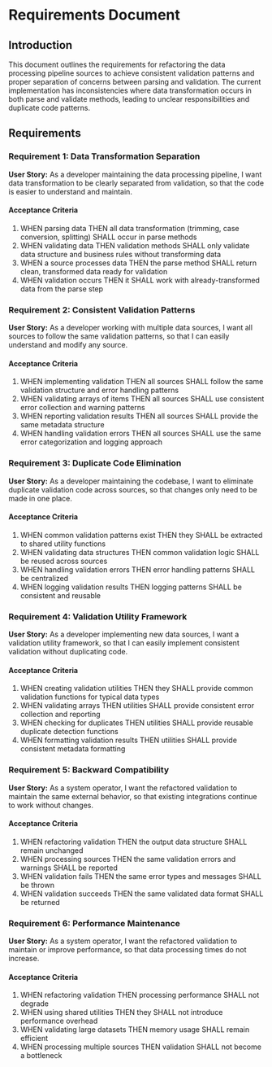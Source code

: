 # Requirements Document

## Introduction

This document outlines the requirements for refactoring the data processing pipeline sources to achieve consistent validation patterns and proper separation of concerns between parsing and validation. The current implementation has inconsistencies where data transformation occurs in both parse and validate methods, leading to unclear responsibilities and duplicate code patterns.

## Requirements

### Requirement 1: Data Transformation Separation

**User Story:** As a developer maintaining the data processing pipeline, I want data transformation to be clearly separated from validation, so that the code is easier to understand and maintain.

#### Acceptance Criteria

1. WHEN parsing data THEN all data transformation (trimming, case conversion, splitting) SHALL occur in parse methods
2. WHEN validating data THEN validation methods SHALL only validate data structure and business rules without transforming data
3. WHEN a source processes data THEN the parse method SHALL return clean, transformed data ready for validation
4. WHEN validation occurs THEN it SHALL work with already-transformed data from the parse step

### Requirement 2: Consistent Validation Patterns

**User Story:** As a developer working with multiple data sources, I want all sources to follow the same validation patterns, so that I can easily understand and modify any source.

#### Acceptance Criteria

1. WHEN implementing validation THEN all sources SHALL follow the same validation structure and error handling patterns
2. WHEN validating arrays of items THEN all sources SHALL use consistent error collection and warning patterns
3. WHEN reporting validation results THEN all sources SHALL provide the same metadata structure
4. WHEN handling validation errors THEN all sources SHALL use the same error categorization and logging approach

### Requirement 3: Duplicate Code Elimination

**User Story:** As a developer maintaining the codebase, I want to eliminate duplicate validation code across sources, so that changes only need to be made in one place.

#### Acceptance Criteria

1. WHEN common validation patterns exist THEN they SHALL be extracted to shared utility functions
2. WHEN validating data structures THEN common validation logic SHALL be reused across sources
3. WHEN handling validation errors THEN error handling patterns SHALL be centralized
4. WHEN logging validation results THEN logging patterns SHALL be consistent and reusable

### Requirement 4: Validation Utility Framework

**User Story:** As a developer implementing new data sources, I want a validation utility framework, so that I can easily implement consistent validation without duplicating code.

#### Acceptance Criteria

1. WHEN creating validation utilities THEN they SHALL provide common validation functions for typical data types
2. WHEN validating arrays THEN utilities SHALL provide consistent error collection and reporting
3. WHEN checking for duplicates THEN utilities SHALL provide reusable duplicate detection functions
4. WHEN formatting validation results THEN utilities SHALL provide consistent metadata formatting

### Requirement 5: Backward Compatibility

**User Story:** As a system operator, I want the refactored validation to maintain the same external behavior, so that existing integrations continue to work without changes.

#### Acceptance Criteria

1. WHEN refactoring validation THEN the output data structure SHALL remain unchanged
2. WHEN processing sources THEN the same validation errors and warnings SHALL be reported
3. WHEN validation fails THEN the same error types and messages SHALL be thrown
4. WHEN validation succeeds THEN the same validated data format SHALL be returned

### Requirement 6: Performance Maintenance

**User Story:** As a system operator, I want the refactored validation to maintain or improve performance, so that data processing times do not increase.

#### Acceptance Criteria

1. WHEN refactoring validation THEN processing performance SHALL not degrade
2. WHEN using shared utilities THEN they SHALL not introduce performance overhead
3. WHEN validating large datasets THEN memory usage SHALL remain efficient
4. WHEN processing multiple sources THEN validation SHALL not become a bottleneck
